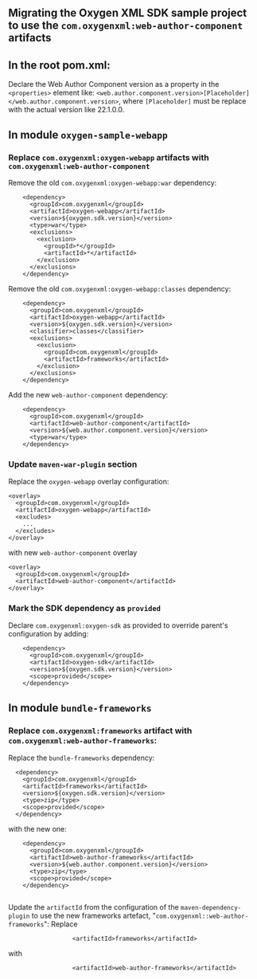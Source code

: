 ## Migrating the Oxygen XML SDK sample project to use the ``com.oxygenxml:web-author-component`` artifacts

## In the root pom.xml:
Declare the Web Author Component version as a property in the  ``<properties>`` element like:
 ``<web.author.component.version>[Placeholder]</web.author.component.version>``, where ``[Placeholder]`` must be replace with the actual version like 22.1.0.0.



## In module ``oxygen-sample-webapp``

### Replace ``com.oxygenxml:oxygen-webapp`` artifacts with ``com.oxygenxml:web-author-component``
Remove the old ``com.oxygenxml:oxygen-webapp:war`` dependency:
```
    <dependency>
      <groupId>com.oxygenxml</groupId>
      <artifactId>oxygen-webapp</artifactId>
      <version>${oxygen.sdk.version}</version>
      <type>war</type>
      <exclusions>
        <exclusion>
          <groupId>*</groupId>
          <artifactId>*</artifactId>
        </exclusion>
      </exclusions>
    </dependency>
```

Remove the old ``com.oxygenxml:oxygen-webapp:classes`` dependency:
```
    <dependency>
      <groupId>com.oxygenxml</groupId>
      <artifactId>oxygen-webapp</artifactId>
      <version>${oxygen.sdk.version}</version>
      <classifier>classes</classifier>
      <exclusions>
        <exclusion>
          <groupId>com.oxygenxml</groupId>
          <artifactId>frameworks</artifactId>
        </exclusion>
      </exclusions>
    </dependency>
```

Add the new ``web-author-component`` dependency:
```
    <dependency>
      <groupId>com.oxygenxml</groupId>
      <artifactId>web-author-component</artifactId>
      <version>${web.author.component.version}</version>
      <type>war</type>
    </dependency>
```

### Update ``maven-war-plugin`` section
Replace the ``oxygen-webapp`` overlay configuration:
```
<overlay>
  <groupId>com.oxygenxml</groupId>
  <artifactId>oxygen-webapp</artifactId>
  <excludes>
    ...
  </excludes>
</overlay>
```

with new ``web-author-component`` overlay
```
<overlay>
  <groupId>com.oxygenxml</groupId>
  <artifactId>web-author-component</artifactId>
</overlay>
```

### Mark the SDK dependency as `provided`
Declare ``com.oxygenxml:oxygen-sdk`` as provided to override parent's configuration by adding:
```
    <dependency>
      <groupId>com.oxygenxml</groupId>
      <artifactId>oxygen-sdk</artifactId>
      <version>${oxygen.sdk.version}</version>
      <scope>provided</scope>
    </dependency>
```



## In module ``bundle-frameworks``
### Replace ``com.oxygenxml:frameworks`` artifact with ``com.oxygenxml:web-author-frameworks``:
Replace the ``bundle-frameworks`` dependency:
```
  <dependency>
    <groupId>com.oxygenxml</groupId>
    <artifactId>frameworks</artifactId>
    <version>${oxygen.sdk.version}</version>
    <type>zip</type>
    <scope>provided</scope>
  </dependency>
```
with the new one:
```
    <dependency>
      <groupId>com.oxygenxml</groupId>
      <artifactId>web-author-frameworks</artifactId>
      <version>${web.author.component.version}</version>
      <type>zip</type>
      <scope>provided</scope>
    </dependency>
    
```

Update the ``artifactId`` from the configuration of the  ``maven-dependency-plugin`` to use the new frameworks artefact, "``com.oxygenxml::web-author-frameworks``": 
Replace
```
                  <artifactId>frameworks</artifactId>
```
with
```
                  <artifactId>web-author-frameworks</artifactId>
```
